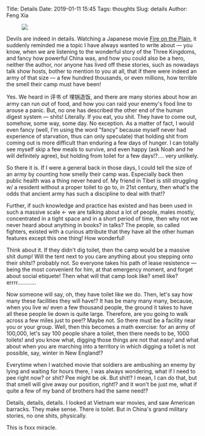 Title: Details
Date: 2019-01-11 15:45
Tags: thoughts
Slug: details
Author: Feng Xia

<figure class="col s12">
  <img src="{{SITEURL}}/images/fire%20on%20the%20plain.png"/>
</figure>

Devils are indeed in details. Watching a Japanese movie [Fire on the
Plain][1], it suddenly reminded me a topic I have always wanted to
write about &mdash; you know, when we are listening to the wonderful
story of the Three Kingdoms, and fancy how powerful China was, and how
you could also be a hero, neither the author, nor anyone has lived off
these stories, such as nowadays talk show hosts, bother to mention to
you at all, that if there were indeed an army of that size &mdash; a
few hundred thousands, or even millions, how terrible the smell their
camp must have been!

Yes. We heard in 评书 of 埋锅造饭, and there are many stories about
how an army can run out of food, and how you can raid your enemy's
food line to arouse a panic. But, no one has described the other end
of the human digest system &mdash; shits! Literally. If you eat, you
shit. They have to come out, somehow, some way, some day. No
exception. As a matter of fact, I would even fancy (well, I'm using
the word "fancy" because myself never had experience of starvation,
thus can only speculate) that holding shit from coming out is more
difficult than enduring a few days of hunger. I can totally see myself
skip a few meals to survive, and even happy (ask Noah and he will
definitely agree), but holding from toilet for a few days!?.... very
unlikely.

So there it is. If I were a general back in those days, I could tell
the size of an army by counting how smelly their camp was. Especially
back then public health was a thing never heard of. My friend in Tibet
is still struggling w/ a resident without a proper toilet to go to, in
21st century, then what's the odds that ancient army has such a
discipline to deal with that!? 

Further, if such knowledge and practice has existed and has been used
in such a massive scale &larr; we are talking about a lot of people,
males mostly, concentrated in a tight space and in a short period of
time, then why not we never heard about anything in books? in talks?
The people, so called fighters, existed with a curious attribute that
they have all the other human features except this one thing! How
wonderful!

Think about it. If they didn't dig toilet, then the camp would be a
massive shit dump! Will the tent next to you care anything about you
stepping onto their shits!? probably not. So everyone takes his path
of lease resistence &mdash; being the most convenient for him, at that
emergency moment, and forget about social etiquete! Then what will
that camp look like? smell like? errrr............

Now someone will say, oh, they have toilet like we do. Then, let's
say how many these facilities they will have!? It has be many many
many, because, when you live w/ even a few thousand people, the ground
it takes to have all these people lie down is quite large. Therefore,
are you going to walk across a few miles just to pee!? Maybe not. So
there must be a facility near you or your group. Well, then this
becomes a math exercise: for an army of 100,000, let's say 100 people
share a toilet, then there needs to be, 1000 toilets! and you know
what, digging those things are not that easy! and what about when you
are marching into a territory in which digging a toilet is not
possible, say, winter in New England!?

Everytime when I watched movie that soldiers are ambushing an enemy by
lying and waiting for hours there, I was always wondering, what if I
need to pee right now? or shit? Pee might be ok. But shit!? I mean, I
can do that, but that smell will give away our position, right!? and
it won't be just me, what if quite a few of my band of brothers had
the same need!? 

Details, details, details. I looked at Vietnam war movies, and saw
American barracks. They make sense. There is toilet. But in China's
grand military stories, no one shits, physically.

This is fxxx miracle. 



[1]: https://www.youtube.com/watch?v=I0wv79C0zqc
